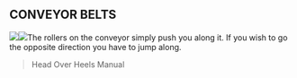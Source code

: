 ## CONVEYOR BELTS

![](texture-animated-heels_walking_right?z-topSprite&relative&ml-centreSmallBlockOnLarge&mr-2)![](texture-animated-conveyor_x?&relative&clear-left&bottom-bottomStackPullup)The rollers on the conveyor simply push you along it. If you wish to go the
opposite direction you have to jump along.

> Head Over Heels Manual
